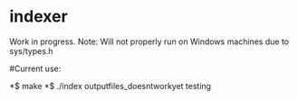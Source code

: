 # indexer

Work in progress.
Note:  Will not properly run on Windows machines due to sys/types.h

#Current use:

*$ make 
*$ ./index outputfiles_doesntworkyet testing 

